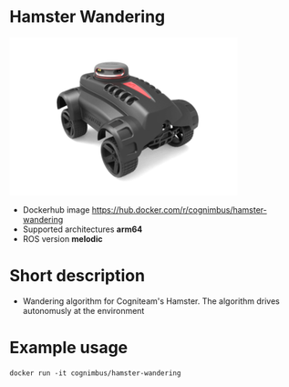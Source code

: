 # Hamster Wandering

<img src="./hamster-wandering/nimbusc.png" alt="hamster" width="400"/>

* Dockerhub image https://hub.docker.com/r/cognimbus/hamster-wandering
* Supported architectures <b>arm64</b>
* ROS version <b>melodic</b>

# Short description
* Wandering algorithm for Cogniteam's Hamster. The algorithm drives autonomusly at the environment

# Example usage
```
docker run -it cognimbus/hamster-wandering
```


